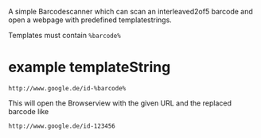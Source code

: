 A simple Barcodescanner which can scan an interleaved2of5 barcode and open a webpage with predefined templatestrings.

Templates must contain
```%barcode%```

# example templateString
```http://www.google.de/id-%barcode%```

This will open the Browserview with the given URL and the replaced barcode like

``````http://www.google.de/id-123456``````
